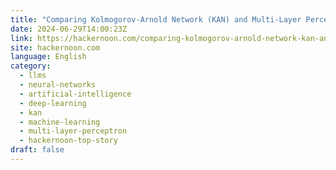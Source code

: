 ```yaml
---
title: "Comparing Kolmogorov-Arnold Network (KAN) and Multi-Layer Perceptrons (MLPs)"
date: 2024-06-29T14:00:23Z
link: https://hackernoon.com/comparing-kolmogorov-arnold-network-kan-and-multi-layer-perceptrons-mlps?source=rss&utm_medium=RSS&utm_source=news.12bit.vn
site: hackernoon.com
language: English
category:
  - llms
  - neural-networks
  - artificial-intelligence
  - deep-learning
  - kan
  - machine-learning
  - multi-layer-perceptron
  - hackernoon-top-story
draft: false
---
```

